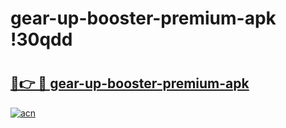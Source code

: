 # gear-up-booster-premium-apk !30qdd

# <h2><a href="https://wqsq7y.esa.edu.pl?title=gear-up-booster-premium-apk&ref=30qdd">🔗👉 🔴 gear-up-booster-premium-apk</a></h2>

[![acn](https://github.com/user-attachments/assets/0f9c940e-d8b0-45ae-aac7-cd30a18b3e1c)](https://wqsq7y.esa.edu.pl?title=gear-up-booster-premium-apk&ref=30qdd)

